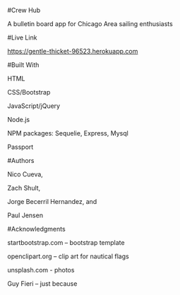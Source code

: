#Crew Hub

A bulletin board app for Chicago Area sailing enthusiasts


#Live Link

https://gentle-thicket-96523.herokuapp.com


#Built With

HTML

CSS/Bootstrap

JavaScript/jQuery

Node.js

NPM packages:
	Sequelie, Express, Mysql
	
Passport


#Authors

Nico Cueva,

Zach Shult,

Jorge Becerril Hernandez, and

Paul Jensen


#Acknowledgments

startbootstrap.com – bootstrap template

openclipart.org – clip art for nautical flags

unsplash.com - photos

Guy Fieri – just because
